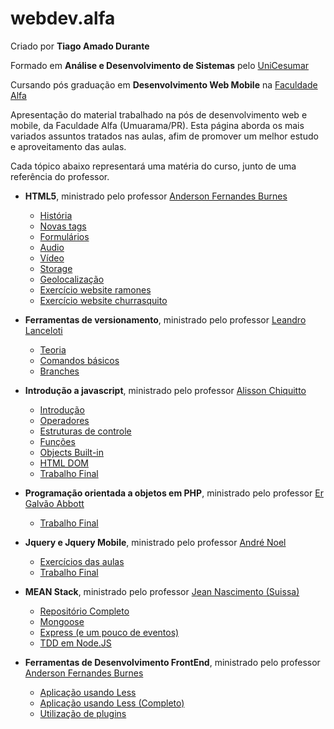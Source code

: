 # webdev.alfa

Criado por **Tiago Amado Durante**

Formado em **Análise e Desenvolvimento de Sistemas** pelo [UniCesumar](http://www.unicesumar.edu.br/site.php)

Cursando pós graduação em **Desenvolvimento Web Mobile** na [Faculdade Alfa](http://www.alfaumuarama.com.br/faculdade/)

Apresentação do material trabalhado na pós de desenvolvimento web e mobile, da Faculdade Alfa (Umuarama/PR). Esta página aborda os mais variados assuntos tratados nas aulas, afim de promover um melhor estudo e aproveitamento das aulas.

Cada tópico abaixo representará uma matéria do curso, junto de uma referência do professor.

- **HTML5**, ministrado pelo professor [Anderson Fernandes Burnes](http://professorburnes.com.br/index)
  - [História](./html5/historia.md)
  - [Novas tags](./html5/novas_tags.md)
  - [Formulários](./html5/forms.md)
  - [Audio](./html5/audio.md)
  - [Vídeo](./html5/video.md)
  - [Storage](./html5/storage.md)
  - [Geolocalização](./html5/geo.md)
  - [Exercício website ramones](https://github.com/tiagodurante/exercicio-ramones-responsivo-pos)
  - [Exercício website churrasquito](https://github.com/tiagodurante/exercicio-churrasquito-html5-pos)


- **Ferramentas de versionamento**, ministrado pelo professor [Leandro Lanceloti](http://www.linkedin.com/in/leandro-lanceloti-a4850211)
  - [Teoria](./versionamento/primeira_aula.md)
  - [Comandos básicos](./versionamento/primeira_aula_comandos.md)
  - [Branches](./versionamento/primeira_aula_branches.md)


- **Introdução a javascript**, ministrado pelo professor [Alisson Chiquitto](http://www.linkedin.com/in/chiquitto)
    - [Introdução](./javascript/introducao.md)
    - [Operadores](./javascript/operadores.md)
    - [Estruturas de controle](./javascript/estruturas_controle.md)
    - [Funções](./javascript/funcoes.md)
    - [Objects Built-in](./javascript/objects_built_in.md)
    - [HTML DOM](./javascript/dom.md)
    - [Trabalho Final](https://github.com/tiagodurante/trabalho-javascript-chiquitto-pos)


- **Programação orientada a objetos em PHP**, ministrado pelo professor [Er Galvão Abbott](https://github.com/galvao)
    - [Trabalho Final](https://github.com/tiagodurante/implementacao-concreta-baseada-em-abstracoes-tiagodurante)


- **Jquery e Jquery Mobile**, ministrado pelo professor [André Noel](https://twitter.com/programadorreal)
    - [Exercícios das aulas](https://github.com/tiagodurante/jquery-andrenoel-pos)
    - [Trabalho Final](https://github.com/tiagodurante/jquery-andrenoel-trabalho-pos)


- **MEAN Stack**, ministrado pelo professor [Jean Nascimento (Suissa)](https://github.com/suissa)
    - [Repositório Completo](https://github.com/tiagodurante/pos-aula-node-js)
    - [Mongoose](https://github.com/tiagodurante/pos-aula-node-js/tree/master/aula-mongoose)
    - [Express (e um pouco de eventos)](https://github.com/tiagodurante/pos-aula-node-js/tree/master/aula-express-events)
    - [TDD em Node.JS](https://github.com/tiagodurante/pos-aula-node-js/tree/master/tdd)


- **Ferramentas de Desenvolvimento FrontEnd**, ministrado pelo professor [Anderson Fernandes Burnes](http://professorburnes.com.br/index)
    - [Aplicação usando Less](https://github.com/tiagodurante/aula-frontend-pos-burnes)
    - [Aplicação usando Less (Completo)](https://github.com/tiagodurante/aula-frontend-burnes-carsale)
    - [Utilização de plugins](https://github.com/tiagodurante/aula-frontend-burnes-plugins)

